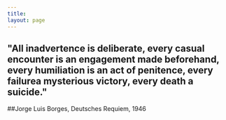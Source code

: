 ```yaml
---
title: 
layout: page
---
```





## "All inadvertence is deliberate, every casual encounter is an engagement made beforehand, every humiliation is an act of penitence, every failurea mysterious victory, every death a suicide." 
##Jorge Luis Borges, Deutsches Requiem, 1946




<script type="text/javascript" src="https://ajax.googleapis.com/ajax/libs/jquery/1.7.2/jquery.min.js"></script>
<script type="text/javascript" src="assets/javascript/jquery.backstretch.min.js"></script>
<script type="text/javascript" src="assets/javascript/application.js"></script>
